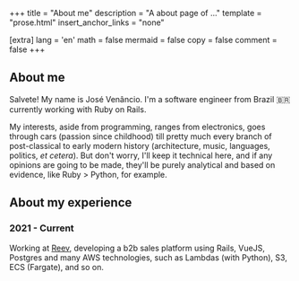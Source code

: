 +++
title = "About me"
description = "A about page of ..."
template = "prose.html"
insert_anchor_links = "none"

[extra]
lang = 'en'
math = false
mermaid = false
copy = false
comment = false
+++

## About me

Salvete! My name is José Venâncio. I'm a software engineer from Brazil 🇧🇷 currently working with Ruby on Rails.

My interests, aside from programming, ranges from electronics, goes through cars (passion since childhood) till pretty much every branch of post-classical to early modern history (architecture, music, languages, politics, _et cetera_). But don't worry, I'll keep it technical here, and if any opinions are going to be made, they'll be purely analytical and based on evidence, like Ruby > Python, for example.

## About my experience

### 2021 - Current

Working at [Reev](https://reev.co/), developing a b2b sales platform using Rails, VueJS, Postgres and many AWS technologies, such as Lambdas (with Python), S3, ECS (Fargate), and so on.
